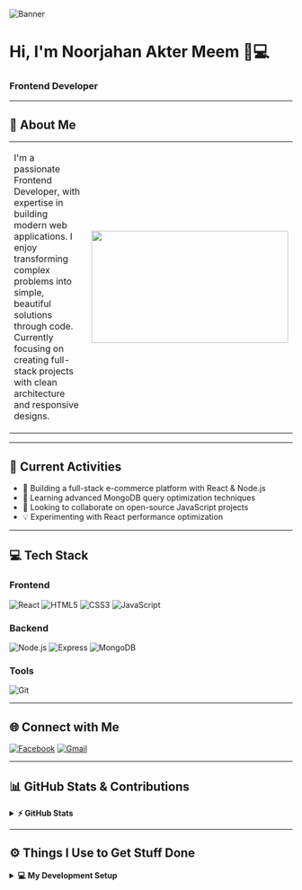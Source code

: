 ![Banner](https://i.ibb.co/8wT1hqD/github-header-image-2.png)

# Hi, I'm Noorjahan Akter Meem 👩💻  
### Frontend Developer

---

## 🌟 About Me  

<table>
  <tr>
    <td width="60%">
      <p>
      I'm a passionate Frontend Developer, with expertise in building modern web applications.  
      I enjoy transforming complex problems into simple, beautiful solutions through code.  
      Currently focusing on creating full-stack projects with clean architecture and responsive designs.
      </p>
    </td>
    <td width="40%">
      <img src="https://raw.githubusercontent.com/lauragift21/lauragift21/refs/heads/master/code.gif" width="350" height="200"/>
    </td>
  </tr>
</table>

---

## 🚀 Current Activities
- 🔭 Building a full-stack e-commerce platform with React & Node.js
- 🌱 Learning advanced MongoDB query optimization techniques
- 👯 Looking to collaborate on open-source JavaScript projects
- 💡 Experimenting with React performance optimization

---

## 💻 Tech Stack

### Frontend
![React](https://img.shields.io/badge/React-61DAFB?logo=react&logoColor=black)
![HTML5](https://img.shields.io/badge/HTML5-E34F26?logo=html5&logoColor=white)
![CSS3](https://img.shields.io/badge/CSS3-1572B6?logo=css3)
![JavaScript](https://img.shields.io/badge/JavaScript-F7DF1E?logo=javascript&logoColor=black)

### Backend
![Node.js](https://img.shields.io/badge/Node.js-339933?logo=nodedotjs)
![Express](https://img.shields.io/badge/Express-000000?logo=express)
![MongoDB](https://img.shields.io/badge/MongoDB-47A248?logo=mongodb)

### Tools
![Git](https://img.shields.io/badge/Git-F05032?logo=git)

---

## 🌐 Connect with Me

[![Facebook](https://img.shields.io/badge/Facebook-1877F2?logo=facebook)](https://www.facebook.com/noorjahan.akter.251879)
[![Gmail](https://img.shields.io/badge/Gmail-D14836?logo=gmail)](mailto:noorjahanmeem220@gmail.com)

---

## 📊 GitHub Stats & Contributions

<details>
  <summary><b>⚡ GitHub Stats</b></summary>

  <br />
  <img height="180em" src="https://github-readme-stats.vercel.app/api?username=noorjahan220&show_icons=true&hide_border=true&&count_private=true&include_all_commits=true" />
  <img height="180em" src="https://github-readme-stats.vercel.app/api/top-langs/?username=noorjahan220&exclude_repo=KNN-Image-Classification&show_icons=true&hide_border=true&layout=compact&langs_count=8"/>
</details>


---

## ⚙️ Things I Use to Get Stuff Done

<details>
  <summary><b>💻 My Development Setup</b></summary>
  <ul>
      <li><b>OS:</b> MacOS 13 Ventura</li>
      <li><b>Laptop:</b> MacBook Air M1</li>
      <li><b>Browser:</b> Chrome & Safari</li>
      <li><b>Terminal:</b> ZSH: Oh My Zsh (PowerLevel10k)</li>
      <li><b>Code Editor:</b> VSCode - The best editor out there</li>
      <li><b>Other Tools:</b> Postman, Notion, Bitwarden, and Raindrop</li>
      <li><b>To Stay Updated:</b> Twitter, Product Hunt, and Hacker News</li>
  </ul>
</details>
